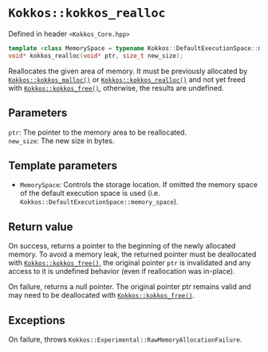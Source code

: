 # `Kokkos::kokkos_realloc`

Defined in header `<Kokkos_Core.hpp>`

```c++
template <class MemorySpace = typename Kokkos::DefaultExecutionSpace::memory_space>
void* kokkos_realloc(void* ptr, size_t new_size);
```

Reallocates the given area of memory. It must be previously allocated by [`Kokkos::kokkos_malloc()`](Kokkos%3A%3Akokkos_malloc) or [`Kokkos::kokkos_realloc()`](Kokkos%3A%3Akokkos_realloc) and not yet freed with [`Kokkos::kokkos_free()`](Kokkos%3A%3Akokkos_free), otherwise, the results are undefined.

## Parameters

`ptr`: The pointer to the memory area to be reallocated.  
`new_size`: The new size in bytes.

## Template parameters

* `MemorySpace`:  Controls the storage location. If omitted the memory space of the default execution space is used (i.e. `Kokkos::DefaultExecutionSpace::memory_space`).

## Return value

On success, returns a pointer to the beginning of the newly allocated memory. To avoid a memory leak, the returned pointer must be deallocated with [`Kokkos::kokkos_free()`](Kokkos%3A%3Akokkos_free), the original pointer `ptr` is invalidated and any access to it is undefined behavior (even if reallocation was in-place).

On failure, returns a null pointer. The original pointer ptr remains valid and may need to be deallocated with [`Kokkos::kokkos_free()`](Kokkos%3A%3Akokkos_free).

## Exceptions

On failure, throws `Kokkos::Experimental::RawMemoryAllocationFailure`.
